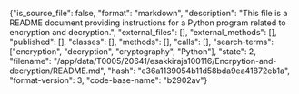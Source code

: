 {"is_source_file": false, "format": "markdown", "description": "This file is a README document providing instructions for a Python program related to encryption and decryption.", "external_files": [], "external_methods": [], "published": [], "classes": [], "methods": [], "calls": [], "search-terms": ["encryption", "decryption", "cryptography", "Python"], "state": 2, "filename": "/app/data/T0005/20641/esakkiraja100116/Encrpytion-and-decryption/README.md", "hash": "e36a1139054b11d58bda9ea41872eb1a", "format-version": 3, "code-base-name": "b2902av"}